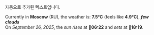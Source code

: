 
자동으로 추가된 텍스트입니다.

<!--START_SECTION:weather:moscow-->
Currently in **Moscow** (RU), the weather is: **7.5°C** (feels like **4.9°C**), ***few clouds***<br/>
On *September 26, 2025*, the *sun rises* at 🌅**06:22** and *sets* at 🌇**18:19**.
<!--END_SECTION:weather-->
